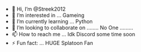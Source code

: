 - 👋 Hi, I’m @Streek2012
- 👀 I’m interested in ... Gameing
- 🌱 I’m currently learning ... Python
- 💞️ I’m looking to collaborate on ........ No One .........
- 📫 How to reach me ... Idk Discord some time soon
- ⚡ Fun fact: ... HUGE Splatoon Fan

<!---
Streek2012/Streek2012 is a ✨ special ✨ repository because its `README.md` (this file) appears on your GitHub profile.
You can click the Preview link to take a look at your changes.
--->
